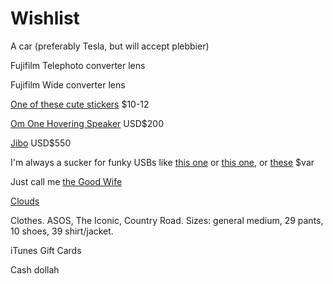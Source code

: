 # Wishlist

A car (preferably Tesla, but will accept plebbier) 

Fujifilm Telephoto converter lens

Fujifilm Wide converter lens

[One of these cute stickers](https://www.apple.com/au/macbook-air/stickers/) $10-12

[Om One Hovering Speaker](http://www.omone.com/om-one) USD$200

[Jibo](https://www.indiegogo.com/projects/jibo-the-world-s-first-family-robot) USD$550

I'm always a sucker for funky USBs like [this one](http://store.apple.com/us/product/H9372LL/A/lacie-16gb-ruggedkey-usb-3-flash-drive?fnode=392f4bc55708f7b77bb6bedb89c442ba089eeb3fdc41a786f6170ef4d168c5b6c828ead1eee44768885432f3c6264c5204f60de37c02fd5a6becc29717b910d02a93565d6f4939c99467ff54a884fb6e23d8722a2da877fd0db1487856509458d4d85d97028ad6a0795f951da05f0bc5) or [this one](http://www.kogan.com/au/buy/32gb-usb-key-flash-drive/), or [these](http://www.kogan.com/au/buy/4gb-usb-cufflinks/) $var

Just call me [the Good Wife](http://store.apple.com/us/product/HE494LL/A/double-telepresence-robot?fnode=ceaa4ee7740d04e17386455a0db65f8d8e0ee040cfbfe9c2ceacdae2e713790431580961ef73dd0bae1ed974160c9e4a74fa69629240e4a6634132d3926970d0ff338f2db66fc93ac7f65c08437848339177849126273e0f961f3a93ce9d8dc91b32501b4dcba3a8839f06a33ba49774)

[Clouds](http://www.richardclarkson.com/shop/cloud)


Clothes.  ASOS, The Iconic, Country Road.
Sizes: general medium, 29 pants, 10 shoes, 39 shirt/jacket.

iTunes Gift Cards

Cash dollah
